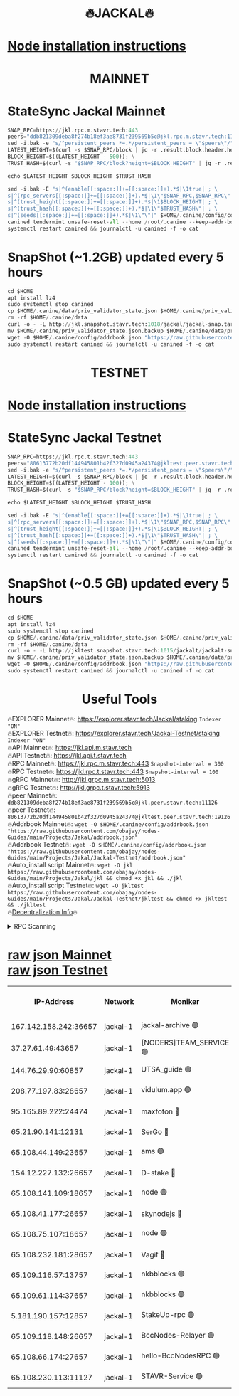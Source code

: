 <h1 align="center"> 🔥JACKAL🔥</h1>

[Node installation instructions](https://github.com/obajay/nodes-Guides/tree/main/Projects/Jakal)
=

<h1 align="center"> MAINNET</h1>

# StateSync Jackal Mainnet
```python
SNAP_RPC=https://jkl.rpc.m.stavr.tech:443
peers="ddb821309deba8f274b18ef3ae8731f239569b5c@jkl.rpc.m.stavr.tech:11126"
sed -i.bak -e "s/^persistent_peers *=.*/persistent_peers = \"$peers\"/" $HOME/.canine/config/config.toml
LATEST_HEIGHT=$(curl -s $SNAP_RPC/block | jq -r .result.block.header.height); \
BLOCK_HEIGHT=$((LATEST_HEIGHT - 500)); \
TRUST_HASH=$(curl -s "$SNAP_RPC/block?height=$BLOCK_HEIGHT" | jq -r .result.block_id.hash)

echo $LATEST_HEIGHT $BLOCK_HEIGHT $TRUST_HASH

sed -i.bak -E "s|^(enable[[:space:]]+=[[:space:]]+).*$|\1true| ; \
s|^(rpc_servers[[:space:]]+=[[:space:]]+).*$|\1\"$SNAP_RPC,$SNAP_RPC\"| ; \
s|^(trust_height[[:space:]]+=[[:space:]]+).*$|\1$BLOCK_HEIGHT| ; \
s|^(trust_hash[[:space:]]+=[[:space:]]+).*$|\1\"$TRUST_HASH\"| ; \
s|^(seeds[[:space:]]+=[[:space:]]+).*$|\1\"\"|" $HOME/.canine/config/config.toml
canined tendermint unsafe-reset-all --home /root/.canine --keep-addr-book
systemctl restart canined && journalctl -u canined -f -o cat
```
# SnapShot (~1.2GB) updated every 5 hours
```python
cd $HOME
apt install lz4
sudo systemctl stop canined
cp $HOME/.canine/data/priv_validator_state.json $HOME/.canine/priv_validator_state.json.backup
rm -rf $HOME/.canine/data
curl -o - -L http://jkl.snapshot.stavr.tech:1018/jackal/jackal-snap.tar.lz4 | lz4 -c -d - | tar -x -C $HOME/.canine --strip-components 2
mv $HOME/.canine/priv_validator_state.json.backup $HOME/.canine/data/priv_validator_state.json
wget -O $HOME/.canine/config/addrbook.json "https://raw.githubusercontent.com/obajay/nodes-Guides/main/Projects/Jakal/addrbook.json"
sudo systemctl restart canined && journalctl -u canined -f -o cat
```

<h1 align="center"> TESTNET</h1>

[Node installation instructions](https://github.com/obajay/nodes-Guides/tree/main/Projects/Jakal/Jackal-Testnet)
=

# StateSync Jackal Testnet
```python
SNAP_RPC=https://jkl.rpc.t.stavr.tech:443
peers="80613772b20df144945801b42f327d0945a24374@jkltest.peer.stavr.tech:19126"
sed -i.bak -e "s/^persistent_peers *=.*/persistent_peers = \"$peers\"/" $HOME/.canine/config/config.toml
LATEST_HEIGHT=$(curl -s $SNAP_RPC/block | jq -r .result.block.header.height); \
BLOCK_HEIGHT=$((LATEST_HEIGHT - 100)); \
TRUST_HASH=$(curl -s "$SNAP_RPC/block?height=$BLOCK_HEIGHT" | jq -r .result.block_id.hash)

echo $LATEST_HEIGHT $BLOCK_HEIGHT $TRUST_HASH

sed -i.bak -E "s|^(enable[[:space:]]+=[[:space:]]+).*$|\1true| ; \
s|^(rpc_servers[[:space:]]+=[[:space:]]+).*$|\1\"$SNAP_RPC,$SNAP_RPC\"| ; \
s|^(trust_height[[:space:]]+=[[:space:]]+).*$|\1$BLOCK_HEIGHT| ; \
s|^(trust_hash[[:space:]]+=[[:space:]]+).*$|\1\"$TRUST_HASH\"| ; \
s|^(seeds[[:space:]]+=[[:space:]]+).*$|\1\"\"|" $HOME/.canine/config/config.toml
canined tendermint unsafe-reset-all --home /root/.canine --keep-addr-book
systemctl restart canined && journalctl -u canined -f -o cat
```
# SnapShot (~0.5 GB) updated every 5 hours
```python
cd $HOME
apt install lz4
sudo systemctl stop canined
cp $HOME/.canine/data/priv_validator_state.json $HOME/.canine/priv_validator_state.json.backup
rm -rf $HOME/.canine/data
curl -o - -L http://jkltest.snapshot.stavr.tech:1015/jackalt/jackalt-snap.tar.lz4 | lz4 -c -d - | tar -x -C $HOME/.canine --strip-components 2
mv $HOME/.canine/priv_validator_state.json.backup $HOME/.canine/data/priv_validator_state.json
wget -O $HOME/.canine/config/addrbook.json "https://raw.githubusercontent.com/obajay/nodes-Guides/main/Projects/Jakal/Jackal-Testnet/addrbook.json"
sudo systemctl restart canined && journalctl -u canined -f -o cat
```

 <h1 align="center"> Useful Tools</h1>

🔥EXPLORER Mainnet🔥:      https://explorer.stavr.tech/Jackal/staking		        `Indexer "ON"` \
🔥EXPLORER Testnet🔥:      https://explorer.stavr.tech/Jackal-Testnet/staking     `Indexer "ON"` \
🔥API Mainnet🔥: 			 		 https://jkl.api.m.stavr.tech \
🔥API Testnet🔥: 			 		 https://jkl.api.t.stavr.tech \
🔥RPC Mainnet🔥:           https://jkl.rpc.m.stavr.tech:443              `Snapshot-interval = 300` \
🔥RPC Testnet🔥:           https://jkl.rpc.t.stavr.tech:443              `Snapshot-interval = 100` \
🔥gRPC Mainnet🔥:          http://jkl.grpc.m.stavr.tech:5013 \
🔥gRPC Testnet🔥:          http://jkl.grpc.t.stavr.tech:5913 \
🔥peer Mainnet🔥:					 `ddb821309deba8f274b18ef3ae8731f239569b5c@jkl.peer.stavr.tech:11126` \
🔥peer Testnet🔥:					 `80613772b20df144945801b42f327d0945a24374@jkltest.peer.stavr.tech:19126` \
🔥Addrbook Mainnet🔥:    ```wget -O $HOME/.canine/config/addrbook.json "https://raw.githubusercontent.com/obajay/nodes-Guides/main/Projects/Jakal/addrbook.json"``` \
🔥Addrbook Testnet🔥:    ```wget -O $HOME/.canine/config/addrbook.json "https://raw.githubusercontent.com/obajay/nodes-Guides/main/Projects/Jakal/Jackal-Testnet/addrbook.json"``` \
🔥Auto_install script Mainnet🔥: ```wget -O jkl https://raw.githubusercontent.com/obajay/nodes-Guides/main/Projects/Jakal/jkl && chmod +x jkl && ./jkl``` \
🔥Auto_install script Testnet🔥: ```wget -O jkltest https://raw.githubusercontent.com/obajay/nodes-Guides/main/Projects/Jakal/Jackal-Testnet/jkltest && chmod +x jkltest && ./jkltest``` \
🔥[Decentralization Info](https://github.com/obajay/StateSync-snapshots/tree/main/Projects/Jackal/Decentralization)🔥


<details>
<summary>RPC Scanning</summary>

<h2 align="center"> We scan nodes in real time every 4 hours. And we provide the final result of RPC endpoints.
We cannot influence the operation of these nodes in any way. </h2>


```python
If Voting Power is higher than 0 --> then the Node is a validator of the network and may be subject to attack and be a potential threat to the chain.
```
```python
We marked such validators with a red symbol
```

</details>

[raw json Mainnet](https://rpc-check.jaclalm.stavr.tech/jaclalm/rpc-jaclalm-result.json) \
[raw json Testnet](https://github.com/obajay/StateSync-snapshots/tree/main/Projects/Jackal/Rpc-Check-Testnet)
=

<table><tr><th>IP-Address</th><th>Network</th><th>Moniker</th><th>Latest Block Height</th><th>Earliest Block Height</th><th>Catching Up</th><th>Tx Index</th><th>Voting Power</th><th>Scan Time</th></tr><tr><td>167.142.158.242:36657</td><td>jackal-1</td><td>jackal-archive 🟢</td><td>6496818</td><td>2770293</td><td>False</td><td>on</td><td>0</td><td>2024-02-15T09:39:19.647883826UTC</td></tr><tr><td>37.27.61.49:43657</td><td>jackal-1</td><td>[NODERS]TEAM_SERVICE 🟢</td><td>6496806</td><td>6142001</td><td>False</td><td>on</td><td>0</td><td>2024-02-15T09:37:59.731839943UTC</td></tr><tr><td>144.76.29.90:60857</td><td>jackal-1</td><td>UTSA_guide 🟢</td><td>6496816</td><td>6280001</td><td>False</td><td>on</td><td>0</td><td>2024-02-15T09:39:03.010851449UTC</td></tr><tr><td>208.77.197.83:28657</td><td>jackal-1</td><td>vidulum.app 🟢</td><td>6496818</td><td>6296001</td><td>False</td><td>on</td><td>0</td><td>2024-02-15T09:39:18.313667181UTC</td></tr><tr><td>95.165.89.222:24474</td><td>jackal-1</td><td>maxfoton 🔴</td><td>6496817</td><td>6430001</td><td>False</td><td>off</td><td>117661</td><td>2024-02-15T09:39:08.457597061UTC</td></tr><tr><td>65.21.90.141:12131</td><td>jackal-1</td><td>SerGo 🔴</td><td>6496808</td><td>6431811</td><td>False</td><td>off</td><td>51100</td><td>2024-02-15T09:38:12.101439352UTC</td></tr><tr><td>65.108.44.149:23657</td><td>jackal-1</td><td>ams 🟢</td><td>6496817</td><td>6431811</td><td>False</td><td>on</td><td>0</td><td>2024-02-15T09:39:08.804862351UTC</td></tr><tr><td>154.12.227.132:26657</td><td>jackal-1</td><td>D-stake 🔴</td><td>6496806</td><td>6434501</td><td>False</td><td>off</td><td>130243</td><td>2024-02-15T09:38:02.864512373UTC</td></tr><tr><td>65.108.141.109:18657</td><td>jackal-1</td><td>node 🟢</td><td>6496807</td><td>6444728</td><td>False</td><td>on</td><td>0</td><td>2024-02-15T09:38:05.500984127UTC</td></tr><tr><td>65.108.41.177:26657</td><td>jackal-1</td><td>skynodejs 🔴</td><td>6496819</td><td>6445176</td><td>False</td><td>on</td><td>83702</td><td>2024-02-15T09:39:20.055466030UTC</td></tr><tr><td>65.108.75.107:18657</td><td>jackal-1</td><td>node 🟢</td><td>6496813</td><td>6458311</td><td>False</td><td>on</td><td>0</td><td>2024-02-15T09:38:47.919775284UTC</td></tr><tr><td>65.108.232.181:28657</td><td>jackal-1</td><td>Vagif 🔴</td><td>6496817</td><td>6462201</td><td>False</td><td>off</td><td>60003</td><td>2024-02-15T09:39:07.967797050UTC</td></tr><tr><td>65.109.116.57:13757</td><td>jackal-1</td><td>nkbblocks 🟢</td><td>6496820</td><td>6468668</td><td>False</td><td>on</td><td>0</td><td>2024-02-15T09:39:26.633237412UTC</td></tr><tr><td>65.109.61.114:37657</td><td>jackal-1</td><td>nkbblocks 🟢</td><td>6496813</td><td>6473101</td><td>False</td><td>on</td><td>0</td><td>2024-02-15T09:38:43.368238941UTC</td></tr><tr><td>5.181.190.157:12857</td><td>jackal-1</td><td>StakeUp-rpc 🟢</td><td>6495600</td><td>6486001</td><td>False</td><td>on</td><td>0</td><td>2024-02-15T09:38:02.142737579UTC</td></tr><tr><td>65.109.118.148:26657</td><td>jackal-1</td><td>BccNodes-Relayer 🟢</td><td>6496815</td><td>6489001</td><td>False</td><td>on</td><td>0</td><td>2024-02-15T09:39:00.700192919UTC</td></tr><tr><td>65.108.66.174:27657</td><td>jackal-1</td><td>hello-BccNodesRPC 🟢</td><td>6496816</td><td>6489001</td><td>False</td><td>on</td><td>0</td><td>2024-02-15T09:39:03.330784733UTC</td></tr><tr><td>65.108.230.113:11127</td><td>jackal-1</td><td>STAVR-Service 🟢</td><td>6496817</td><td>6495101</td><td>False</td><td>on</td><td>0</td><td>2024-02-15T09:39:11.231977805UTC</td></tr></table>
